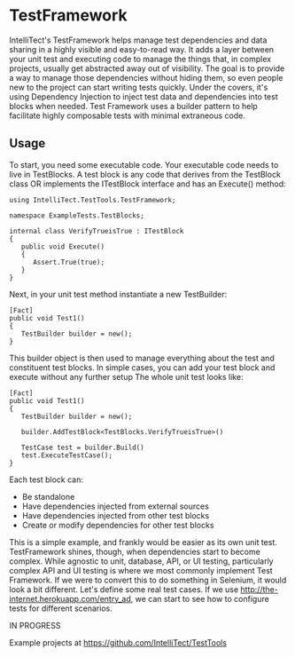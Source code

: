 
TestFramework
==========

IntelliTect's TestFramework helps manage test dependencies and data sharing in a highly visible and easy-to-read way. It adds a layer between your unit test and executing code to manage the things that, in complex projects, usually get abstracted away out of visibility. The goal is to provide a way to manage those dependencies without hiding them, so even people new to the project can start writing tests quickly. Under the covers, it's using Dependency Injection to inject test data and dependencies into test blocks when needed. Test Framework uses a builder pattern to help facilitate highly composable tests with minimal extraneous code.

Usage
-----
To start, you need some executable code. Your executable code needs to live in TestBlocks. A test block is any code that derives from the TestBlock class OR implements the ITestBlock interface and has an Execute() method:
```
using IntelliTect.TestTools.TestFramework;

namespace ExampleTests.TestBlocks;

internal class VerifyTrueisTrue : ITestBlock
{
   public void Execute()
   {
      Assert.True(true);
   }
}

```

Next, in your unit test method instantiate a new TestBuilder:
```
[Fact]
public void Test1()
{
   TestBuilder builder = new();
}
```
This builder object is then used to manage everything about the test and constituent test blocks. In simple cases, you can add your test block and execute without any further setup The whole unit test looks like:
```
[Fact]
public void Test1()
{
   TestBuilder builder = new();

   builder.AddTestBlock<TestBlocks.VerifyTrueisTrue>()

   TestCase test = builder.Build()
   test.ExecuteTestCase();
}
```
Each test block can:
- Be standalone
- Have dependencies injected from external sources
- Have dependencies injected from other test blocks
- Create or modify dependencies for other test blocks

This is a simple example, and frankly would be easier as its own unit test. TestFramework shines, though, when dependencies start to become complex. While agnostic to unit, database, API, or UI testing, particularly complex API and UI testing is where we most commonly implement Test Framework. If we were to convert this to do something in Selenium, it would look a bit different. Let's define some real test cases. If we use http://the-internet.herokuapp.com/entry_ad, we can start to see how to configure tests for different scenarios.

IN PROGRESS


Example projects at https://github.com/IntelliTect/TestTools
